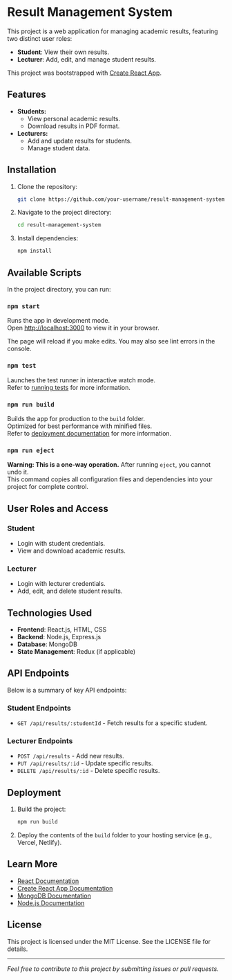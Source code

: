 # Result Management System

This project is a web application for managing academic results, featuring two distinct user roles:
- **Student**: View their own results.
- **Lecturer**: Add, edit, and manage student results.

This project was bootstrapped with [Create React App](https://github.com/facebook/create-react-app).

## Features
- **Students:**
  - View personal academic results.
  - Download results in PDF format.
- **Lecturers:**
  - Add and update results for students.
  - Manage student data.

## Installation

1. Clone the repository:
   ```bash
   git clone https://github.com/your-username/result-management-system.git
   ```

2. Navigate to the project directory:
   ```bash
   cd result-management-system
   ```

3. Install dependencies:
   ```bash
   npm install
   ```

## Available Scripts

In the project directory, you can run:

### `npm start`

Runs the app in development mode.  
Open [http://localhost:3000](http://localhost:3000) to view it in your browser.

The page will reload if you make edits. You may also see lint errors in the console.

### `npm test`

Launches the test runner in interactive watch mode.  
Refer to [running tests](https://facebook.github.io/create-react-app/docs/running-tests) for more information.

### `npm run build`

Builds the app for production to the `build` folder.  
Optimized for best performance with minified files.  
Refer to [deployment documentation](https://facebook.github.io/create-react-app/docs/deployment) for more information.

### `npm run eject`

**Warning: This is a one-way operation.** After running `eject`, you cannot undo it.  
This command copies all configuration files and dependencies into your project for complete control.

## User Roles and Access

### Student
- Login with student credentials.
- View and download academic results.

### Lecturer
- Login with lecturer credentials.
- Add, edit, and delete student results.

## Technologies Used
- **Frontend**: React.js, HTML, CSS
- **Backend**: Node.js, Express.js
- **Database**: MongoDB
- **State Management**: Redux (if applicable)

## API Endpoints
Below is a summary of key API endpoints:

### Student Endpoints
- `GET /api/results/:studentId` - Fetch results for a specific student.

### Lecturer Endpoints
- `POST /api/results` - Add new results.
- `PUT /api/results/:id` - Update specific results.
- `DELETE /api/results/:id` - Delete specific results.

## Deployment

1. Build the project:
   ```bash
   npm run build
   ```

2. Deploy the contents of the `build` folder to your hosting service (e.g., Vercel, Netlify).

## Learn More

- [React Documentation](https://reactjs.org/)
- [Create React App Documentation](https://facebook.github.io/create-react-app/docs/getting-started)
- [MongoDB Documentation](https://www.mongodb.com/docs/)
- [Node.js Documentation](https://nodejs.org/en/docs/)

## License
This project is licensed under the MIT License. See the LICENSE file for details.

---

*Feel free to contribute to this project by submitting issues or pull requests.*
